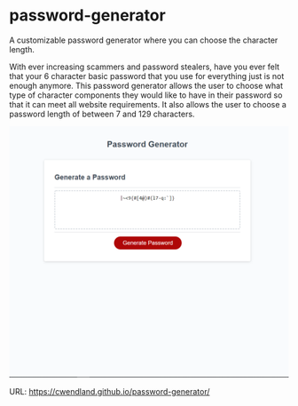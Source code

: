 # password-generator
A customizable password generator where you can choose the character length.

With ever increasing scammers and password stealers, have you ever felt that your 6 character basic password that you use for everything just is not enough anymore. This password generator allows the user to choose what type of character components they would like to have in their password so that it can meet all website requirements. It also allows the user to choose a password length of between 7 and 129 characters. 

!['Password Generator Screenshot'](./assets/Password-Generator-SC.PNG)

URL: https://cwendland.github.io/password-generator/